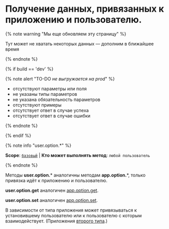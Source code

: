 # Получение данных, привязанных к приложению и пользователю.

{% note warning "Мы еще обновляем эту страницу" %}

Тут может не хватать некоторых данных — дополним в ближайшее время

{% endnote %}

{% if build == 'dev' %}

{% note alert "TO-DO _не выгружается на prod_" %}

- отсутствуют параметры или поля
- не указаны типы параметров
- не указана обязательность параметров
- отсутствуют примеры
- отсутствует ответ в случае успеха
- отсутствует ответ в случае ошибки

{% endnote %}

{% endif %}

{% note info "user.option.*" %}

**Scope**: [`базовый`](../../scopes/permissions.md) | **Кто может выполнять метод**: `любой пользователь`

{% endnote %}

Методы **user.option.*** аналогичны методам **app.option.***, только привязка идёт к приложению и пользователю.

**user.option.get** аналогичен [app.option.get](./app-option-get.md).

**user.option.set** аналогичен [app.option.set](./app-option-set.md).

В зависимости от типа приложения может привязываться к установившему пользователю или к пользователю с которым взаимодействует. (Приложения [второго типа](https://dev.1c-bitrix.ru/learning/course/index.php?COURSE_ID=88&LESSON_ID=7381).)